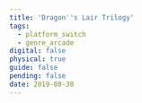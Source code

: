 ```yaml
---
title: 'Dragon''s Lair Trilogy'
tags:
  - platform_switch
  - genre_arcade
digital: false
physical: true
guide: false
pending: false
date: 2019-08-30
---
```

